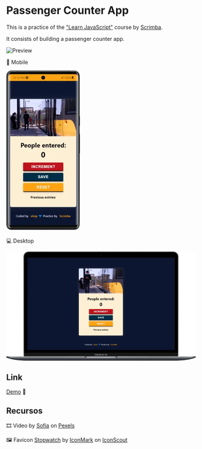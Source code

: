 # Passenger Counter App
This is a practice of the ["Learn JavaScript"](https://scrimba.com/learn/learnjavascript) course by [Scrimba](https://scrimba.com/).

It consists of building a passenger counter app.

![Preview](./assets/vid/preview.gif)

📱 Mobile

![Mobile](./assets/img/mobile.webp)

💻 Desktop

![Desktop](./assets/img/desktop.webp)

## Link

[Demo](vanmendez.github.io/counter-app/) 👀

## Recursos

🎞 Video by [Sofia](https://www.pexels.com/video/metro-train-in-city-12096369/) on [Pexels](https://www.pexels.com/)

🖼 Favicon [Stopwatch](https://iconscout.com/icons/stopwatch) by [IconMark](https://iconscout.com/contributors/mark-aventura) on [IconScout](https://iconscout.com)
